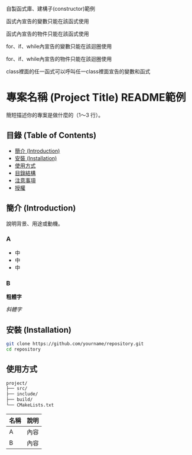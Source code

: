 自製函式庫、建構子(constructor)範例

函式內宣告的變數只能在該函式使用

函式內宣告的物件只能在該函式使用

for、if、while內宣告的變數只能在該迴圈使用

for、if、while內宣告的物件只能在該迴圈使用

class裡面的任一函式可以呼叫任一class裡面宣告的變數和函式

# 專案名稱 (Project Title) README範例
簡短描述你的專案是做什麼的（1～3 行）。

## 目錄 (Table of Contents)
- [簡介 (Introduction)](#簡介-Introduction)
- [安裝 (Installation)](#安裝-Installation)
- [使用方式](#使用方式)
- [目錄結構](#目錄結構)
- [注意事項](#注意事項)
- [授權](#授權)

## 簡介 (Introduction)
說明背景、用途或動機。
### A
- 中
- 中
- 中
### B
**粗體字**

*斜體字*

## 安裝 (Installation)
```bash
git clone https://github.com/yourname/repository.git
cd repository
```

## 使用方式

```bash
project/
├── src/
├── include/
├── build/
└── CMakeLists.txt
```
| 名稱 | 說明 |
|------|------|
| A    | 內容 |
| B    | 內容 |
